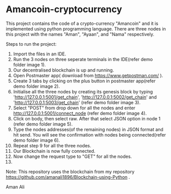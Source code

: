 # Amancoin-cryptocurrency
This project contains the code of a crypto-currency "Amancoin" and it is implemented using python programming language.
There are three nodes in this project with the names "Aman", "Ayaan", and "Nama" respectively.

Steps to run the project:
1) Import the files in an IDE.
2) Run the 3 nodes on three seperate terminals in the IDE(refer demo folder image 1).
3) Our decentralised blockchain is up and running.
4) Open Postmaster app( download from https://www.getpostman.com/ ).
5) Create 3 tabs by clicking on the plus button in postmaster app(refer demo folder image 2).
6) Initialise all the three nodes by creating its genesis block by typing 'http://127.0.0.1:5001/get_chain',
    'http://127.0.0.1:5002/get_chain' and 'http://127.0.0.1:5003/get_chain' (refer demo folder image 3).
7) Select "POST" from drop down for all the nodes and enter http://127.0.0.1:5001/connect_node (refer demo folder image 4).
8) Click on body, then select raw. After that select JSON option in node 1 (refer demo folder image 5).
9) Type the nodes addresses(of the remaining nodes) in JSON format and hit send. You will see the confirmation
   with nodes being connected(refer demo folder image 6).
10) Repeat step 9 for all the three nodes.
11) Our Blockchain is now fully connected.
12) Now change the request type to "GET" for all the nodes.
13)



Note: This repository uses the blockchain from my repository https://github.com/amanali1896/Blockchain-using-Python . 


Aman Ali
